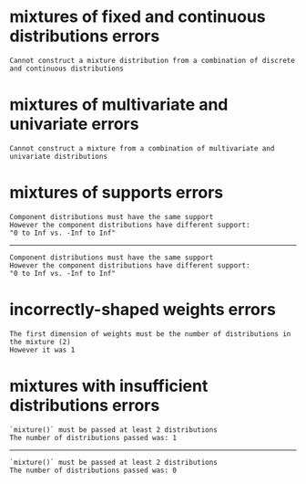 # mixtures of fixed and continuous distributions errors

    Cannot construct a mixture distribution from a combination of discrete and continuous distributions

# mixtures of multivariate and univariate errors

    Cannot construct a mixture from a combination of multivariate and univariate distributions

# mixtures of supports errors

    Component distributions must have the same support
    However the component distributions have different support:
    "0 to Inf vs. -Inf to Inf"

---

    Component distributions must have the same support
    However the component distributions have different support:
    "0 to Inf vs. -Inf to Inf"

# incorrectly-shaped weights errors

    The first dimension of weights must be the number of distributions in the mixture (2)
    However it was 1

# mixtures with insufficient distributions errors

    `mixture()` must be passed at least 2 distributions
    The number of distributions passed was: 1

---

    `mixture()` must be passed at least 2 distributions
    The number of distributions passed was: 0

